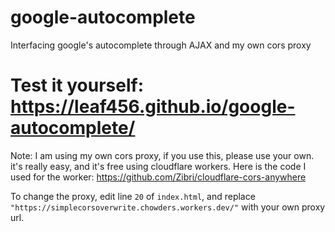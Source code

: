 # google-autocomplete
Interfacing google's autocomplete through AJAX and my own cors proxy
# Test it yourself: https://leaf456.github.io/google-autocomplete/
Note: I am using my own cors proxy, if you use this, please use your own. it's really easy, and it's free using cloudflare workers.
Here is the code I used for the worker: https://github.com/Zibri/cloudflare-cors-anywhere

To change the proxy, edit line `20` of `index.html`, and replace `"https://simplecorsoverwrite.chowders.workers.dev/"` with your own proxy url.
